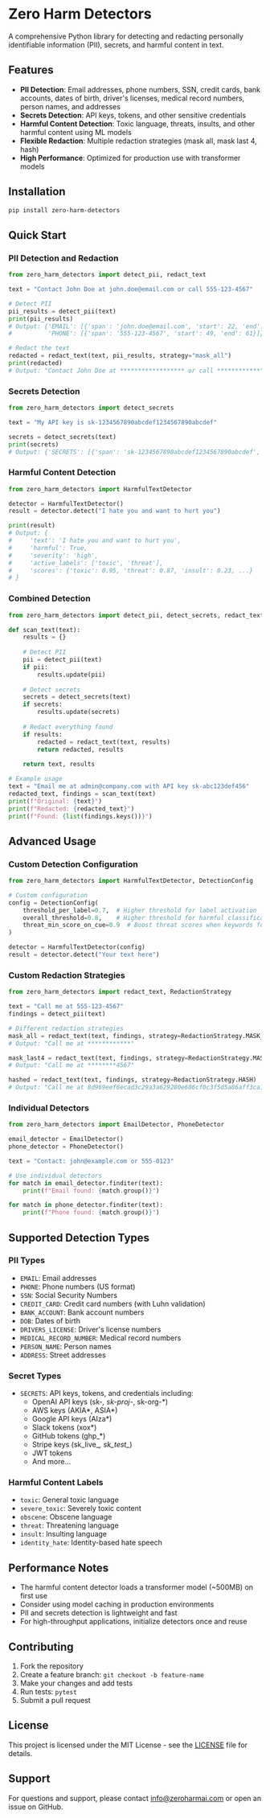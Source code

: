# Zero Harm Detectors

A comprehensive Python library for detecting and redacting personally identifiable information (PII), secrets, and harmful content in text.

## Features

- **PII Detection**: Email addresses, phone numbers, SSN, credit cards, bank accounts, dates of birth, driver's licenses, medical record numbers, person names, and addresses
- **Secrets Detection**: API keys, tokens, and other sensitive credentials
- **Harmful Content Detection**: Toxic language, threats, insults, and other harmful content using ML models
- **Flexible Redaction**: Multiple redaction strategies (mask all, mask last 4, hash)
- **High Performance**: Optimized for production use with transformer models

## Installation

```bash
pip install zero-harm-detectors
```

## Quick Start

### PII Detection and Redaction

```python
from zero_harm_detectors import detect_pii, redact_text

text = "Contact John Doe at john.doe@email.com or call 555-123-4567"

# Detect PII
pii_results = detect_pii(text)
print(pii_results)
# Output: {'EMAIL': [{'span': 'john.doe@email.com', 'start': 22, 'end': 40}], 
#          'PHONE': [{'span': '555-123-4567', 'start': 49, 'end': 61}]}

# Redact the text
redacted = redact_text(text, pii_results, strategy="mask_all")
print(redacted)
# Output: "Contact John Doe at ****************** or call ************"
```

### Secrets Detection

```python
from zero_harm_detectors import detect_secrets

text = "My API key is sk-1234567890abcdef1234567890abcdef"

secrets = detect_secrets(text)
print(secrets)
# Output: {'SECRETS': [{'span': 'sk-1234567890abcdef1234567890abcdef', 'start': 14, 'end': 46}]}
```

### Harmful Content Detection

```python
from zero_harm_detectors import HarmfulTextDetector

detector = HarmfulTextDetector()
result = detector.detect("I hate you and want to hurt you")

print(result)
# Output: {
#     'text': 'I hate you and want to hurt you',
#     'harmful': True,
#     'severity': 'high',
#     'active_labels': ['toxic', 'threat'],
#     'scores': {'toxic': 0.95, 'threat': 0.87, 'insult': 0.23, ...}
# }
```

### Combined Detection

```python
from zero_harm_detectors import detect_pii, detect_secrets, redact_text

def scan_text(text):
    results = {}
    
    # Detect PII
    pii = detect_pii(text)
    if pii:
        results.update(pii)
    
    # Detect secrets
    secrets = detect_secrets(text)
    if secrets:
        results.update(secrets)
    
    # Redact everything found
    if results:
        redacted = redact_text(text, results)
        return redacted, results
    
    return text, results

# Example usage
text = "Email me at admin@company.com with API key sk-abc123def456"
redacted_text, findings = scan_text(text)
print(f"Original: {text}")
print(f"Redacted: {redacted_text}")
print(f"Found: {list(findings.keys())}")
```

## Advanced Usage

### Custom Detection Configuration

```python
from zero_harm_detectors import HarmfulTextDetector, DetectionConfig

# Custom configuration
config = DetectionConfig(
    threshold_per_label=0.7,  # Higher threshold for label activation
    overall_threshold=0.8,    # Higher threshold for harmful classification
    threat_min_score_on_cue=0.9  # Boost threat scores when keywords found
)

detector = HarmfulTextDetector(config)
result = detector.detect("Your text here")
```

### Custom Redaction Strategies

```python
from zero_harm_detectors import redact_text, RedactionStrategy

text = "Call me at 555-123-4567"
findings = detect_pii(text)

# Different redaction strategies
mask_all = redact_text(text, findings, strategy=RedactionStrategy.MASK_ALL)
# Output: "Call me at ************"

mask_last4 = redact_text(text, findings, strategy=RedactionStrategy.MASK_LAST4)
# Output: "Call me at ********4567"

hashed = redact_text(text, findings, strategy=RedactionStrategy.HASH)
# Output: "Call me at 8d969eef6ecad3c29a3a629280e686cf0c3f5d5a86aff3ca12020c923adc6c92"
```

### Individual Detectors

```python
from zero_harm_detectors import EmailDetector, PhoneDetector

email_detector = EmailDetector()
phone_detector = PhoneDetector()

text = "Contact: john@example.com or 555-0123"

# Use individual detectors
for match in email_detector.finditer(text):
    print(f"Email found: {match.group()}")

for match in phone_detector.finditer(text):
    print(f"Phone found: {match.group()}")
```

## Supported Detection Types

### PII Types
- `EMAIL`: Email addresses
- `PHONE`: Phone numbers (US format)
- `SSN`: Social Security Numbers
- `CREDIT_CARD`: Credit card numbers (with Luhn validation)
- `BANK_ACCOUNT`: Bank account numbers
- `DOB`: Dates of birth
- `DRIVERS_LICENSE`: Driver's license numbers
- `MEDICAL_RECORD_NUMBER`: Medical record numbers
- `PERSON_NAME`: Person names
- `ADDRESS`: Street addresses

### Secret Types
- `SECRETS`: API keys, tokens, and credentials including:
  - OpenAI API keys (sk-*, sk-proj-*, sk-org-*)
  - AWS keys (AKIA*, ASIA*)
  - Google API keys (AIza*)
  - Slack tokens (xox*)
  - GitHub tokens (ghp_*)
  - Stripe keys (sk_live_*, sk_test_*)
  - JWT tokens
  - And more...

### Harmful Content Labels
- `toxic`: General toxic language
- `severe_toxic`: Severely toxic content
- `obscene`: Obscene language
- `threat`: Threatening language
- `insult`: Insulting language
- `identity_hate`: Identity-based hate speech

## Performance Notes

- The harmful content detector loads a transformer model (~500MB) on first use
- Consider using model caching in production environments
- PII and secrets detection is lightweight and fast
- For high-throughput applications, initialize detectors once and reuse

## Contributing

1. Fork the repository
2. Create a feature branch: `git checkout -b feature-name`
3. Make your changes and add tests
4. Run tests: `pytest`
5. Submit a pull request

## License

This project is licensed under the MIT License - see the [LICENSE](LICENSE) file for details.

## Support

For questions and support, please contact [info@zeroharmai.com](mailto:info@zeroharmai.com) or open an issue on GitHub.